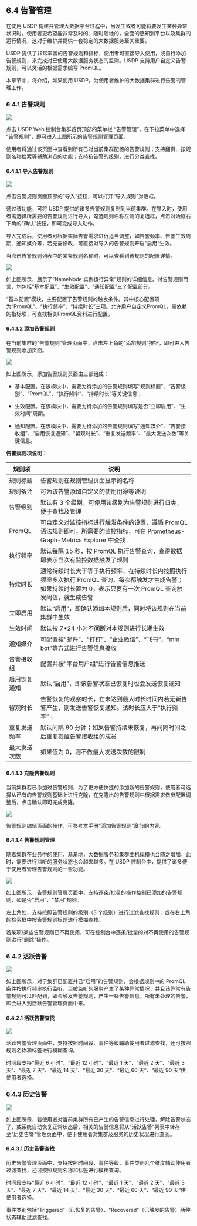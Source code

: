 ## 6.4 告警管理

在使用 USDP 构建并管理大数据平台过程中，当发生或者可能将要发生某种异常状况时，使用者更希望能非常及时的、随时随地的，全面的感知到平台以及集群的运行情况，这对于维护并提供一套稳定的大数据服务至关重要。

USDP 提供了非常丰富的告警规则和指标，使用者可直接导入使用，或自行添加告警规则，来完成对已使用大数据服务状态的监测。USDP 支持用户自定义告警规则，可以灵活的根据需求编写 PromQL。

本章节中，将介绍，如果使用 USDP，为使用者维护的大数据集群进行告警的管理工作。

### 6.4.1 告警规则

![](../../../images/3.0.x/userguide/single_cluster/alarm_mgt/227919428.png)

点击 USDP Web 控制台集群首页顶部的菜单栏 “告警管理”，在下拉菜单中选择 “告警规则”，即可进入上图所示的告警规则管理页面。

使用者将通过该页面中查看到所有已对当前集群配置的告警规则；支持翻页、按规则名称检索等辅助浏览的功能；支持按告警的级别，进行分类查找。

#### 6.4.1.1 导入告警规则

![](../../../images/3.0.x/userguide/single_cluster/alarm_mgt/2952050420.png)

点击告警规则页面顶部的“导入”按钮，可以打开“导入规则”对话框。

通过该功能，可将 USDP 提供的诸多告警规则复制到当前集群。在导入时，使用者需选择所需要的告警规则进行导入，勾选规则名称左侧的复选框，点击对话框右下角的“确认”按钮，即可完成导入动作。

导入完成后，使用者可根据实际告警需求进行适当调整，如告警频率、告警生效周期、通知媒介等，若无需修改，可直接对导入的告警规则开启“启用”生效。

当点击告警规则列表中的某条规则名称时，可以查看到该规则的配置详情。

![](../../../images/3.0.x/userguide/single_cluster/alarm_mgt/1955554967.png)

如上图所示，展示了“NameNode 实例运行异常”规则的详细信息。对告警规则而言，均包括“基本配置”、“生效配置”、“通知配置”三个配置部分。

“基本配置”模块，主要配置了告警规则的触发条件。其中核心配置项为“PromQL”、“执行频率”、“持续时长”三项。允许用户自定义PromQL，需依赖的指标项，可查找相关PromQL资料进行配置。

#### 6.4.1.2 添加告警规则

在当前集群的“告警规则”管理页面中，点击左上角的“添加规则”按钮，即可进入告警规则添加页面。

![](../../../images/3.0.x/userguide/single_cluster/alarm_mgt/2567466967.png)

如上图所示，添加告警规则页面由三部组成：

- 基本配置。在该模块中，需要为待添加的告警规则填写“规则标题”、“告警级别”、“PromQL”、“执行频率”、“持续时长”等关键信息；

- 生效配置。在该模块中，需要为待添加的告警规则填写是否“立即启用”、“生效时间”周期。

- 通知配置。在该模块中，需要为待添加的告警规则填写“通知媒介”、“告警接收组”、“启用恢复通知”、“留观时长”、“重复发送频率”、“最大发送次数”等关键信息。

**告警规则项说明：**

| 规则项       | 说明                                                         |
| ------------ | ------------------------------------------------------------ |
| 规则标题     | 告警规则在规则管理页面显示的名称                             |
| 规则备注     | 可为该告警添加自定义的使用用途等说明                         |
| 告警级别     | 默认有 3 个级别，可使用该级别为告警规则进行归类，便于查找及管理 |
| PromQL       | 可自定义对监控指标进行触发条件的设置，遵循 PromQL 语法规则即可，所需要的监控指标，可在 Prometheus-Graph-Metrics Explorer 中查找 |
| 执行频率     | 默认每隔 15 秒，按 PromQL 执行告警查询，查得数据即表示当次有监控数据触发了规则 |
| 持续时长     | 通常持续时长大于等于执行频率，在持续时长内按照执行频率多次执行 PromQL 查询，每次都触发才生成告警；如果持续时长置为 0，表示只要有一次 PromQL 查询触发阈值，就生成告警 |
| 立即启用     | 默认“启用”，即确认添加本规则后，同时将该规则在当前集群中生效 |
| 生效时间     | 默认按 7*24 小时不间断对本规则进行长期生效                   |
| 通知媒介     | 可配置按“邮件”、“钉钉”、“企业微信”、“飞书”、“mm bot”等方式进行告警信息接收 |
| 告警接收组   | 配置并按“平台用户组”进行告警信息推送                         |
| 启用恢复通知 | 默认“启用”，即该告警状态已恢复时也会发送恢复通知             |
| 留观时长     | 告警恢复的观察时长，在未达到最大时长时间内若无新告警产生，则发送告警恢复通知。该时长应大于“执行频率”； |
| 重复发送频率 | 默认间隔 60 分钟；如果告警持续未恢复，再间隔时间之后重复提醒告警接收组的成员 |
| 最大发送次数 | 如果值为 0，则不做最大发送次数的限制                         |

#### 6.4.1.3 克隆告警规则

当前集群若已添加过告警规则，为了更方便快捷的添加新的告警规则，使用者可选择从已有的告警规则基础上进行克隆，在克隆出的告警规则中根据需求做出配置调整后，点击确认即可完成克隆。

![](../../../images/3.0.x/userguide/single_cluster/alarm_mgt/3680629934.png)

告警规则编辑页面的操作，可参考本手册“添加告警规则”章节的内容。

#### 6.4.1.4 告警规则管理

随着集群在业务中的使用，渐渐地，大数据服务和集群主机规模也会随之增加，此时，需要进行监听的服务状态也会越来越多。在 USDP 控制台中，提供了诸多便于使用者管理告警规则的一些功能。

![](../../../images/3.0.x/userguide/single_cluster/alarm_mgt/2522588582.png)

如上图所示，告警规则管理页面中，支持逐条/批量的操作控制已添加的告警规则，如是否“启用”、“禁用”规则。

左上角处，支持按照告警规则的级别（3 个级别）进行过滤查找规则；或在右上角的检索框中按告警规则标题进行模糊查找。

若某项/某些告警规则已不再使用，可在控制台中逐条/批量的对不再使用的告警规则进行“删除”操作。

### 6.4.2 活跃告警

![](../../../images/3.0.x/userguide/single_cluster/alarm_mgt/2985213674.png)

如上图所示，对于集群已配置并已“启用”的告警规则，会根据规则中的 PromQL 条件按执行频率执行监听，当被监听的服务产生了某种异常情况，并且该异常有告警规则可以匹配到，即会触发告警规则，产生一条告警信息。所有未处理的告警，即会进入到活跃告警管理页面中来。

#### 6.4.2.1 活跃告警查找

![](../../../images/3.0.x/userguide/single_cluster/alarm_mgt/862787243.png)

活跃告警管理页面中，支持按照时间段、事件等级辅助使用者过滤查找，还可按照规则名称和标签进行模糊查询。

时间段支持“最近 6 小时”、“最近 12 小时”、“最近 1 天”、“最近 2 天”、“最近 3 天”、“最近 7 天”、“最近 14 天”、“最近 30 天”、“最近 60 天”、“最近 90 天”供使用者选择。

### 6.4.3 历史告警

![](../../../images/3.0.x/userguide/single_cluster/alarm_mgt/3631833702.png)

如上图所示，若使用者对当前集群所有已产生的告警信息进行处理，解除告警状态了，或系统自动恢复正常状态后，相关的告警信息将从“活跃告警”列表中转存至“历史告警”管理页面中，便于使用者对集群及服务的历史状况进行查阅。

#### 6.4.3.1 历史告警查找

历史告警管理页面中，支持按照时间段、事件等级、事件类别几个维度辅助使用者过滤查找，还可按照规则名称和标签进行模糊查询。

时间段支持“最近 6 小时”、“最近 12 小时”、“最近 1 天”、“最近 2 天”、“最近 3 天”、“最近 7 天”、“最近 14 天”、“最近 30 天”、“最近 60 天”、“最近 90 天”供使用者选择。

事件类别包括“Triggered”（已恢复的告警）、“Recovered”（已触发的告警）两种状态辅助过滤查找。